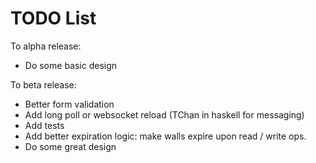 TODO List
=========

To alpha release:

* Do some basic design

To beta release:

* Better form validation
* Add long poll or websocket reload (TChan in haskell for messaging)
* Add tests
* Add better expiration logic: make walls expire upon read / write ops.
* Do some great design
